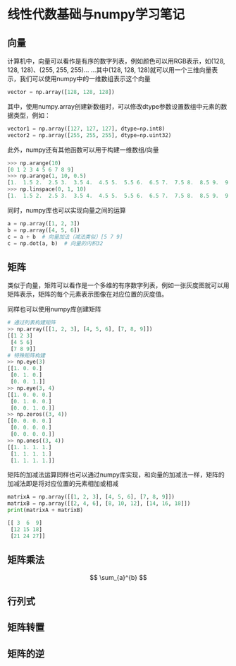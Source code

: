 # 线性代数基础与numpy学习笔记



## 向量

计算机中，向量可以看作是有序的数字列表，例如颜色可以用RGB表示，如(128, 128, 128)、(255, 255, 255)... ...其中(128, 128, 128)就可以用一个三维向量表示，我们可以使用numpy中的一维数组表示这个向量

```python
vector = np.array([128, 128, 128])
```

其中，使用numpy.array创建新数组时，可以修改dtype参数设置数组中元素的数据类型，例如：

```python
vector1 = np.array([127, 127, 127], dtype=np.int8)
vector2 = np.array([255, 255, 255], dtype=np.uint32)
```

此外，numpy还有其他函数可以用于构建一维数组/向量

```python
>>> np.arange(10)
[0 1 2 3 4 5 6 7 8 9]
>>> np.arange(1, 10, 0.5)
[1.  1.5 2.  2.5 3.  3.5 4.  4.5 5.  5.5 6.  6.5 7.  7.5 8.  8.5 9.  9.5]
>>> np.linspace(0, 1, 10)
[1.  1.5 2.  2.5 3.  3.5 4.  4.5 5.  5.5 6.  6.5 7.  7.5 8.  8.5 9.  9.5]
```

同时，numpy库也可以实现向量之间的运算

```python
a = np.array([1, 2, 3])
b = np.array([4, 5, 6])
c = a + b  # 向量加法（减法类似）[5 7 9]
c = np.dot(a, b)  # 向量的内积32
```



## 矩阵

类似于向量，矩阵可以看作是一个多维的有序数字列表，例如一张灰度图就可以用矩阵表示，矩阵的每个元素表示图像在对应位置的灰度值。

同样也可以使用numpy库创建矩阵

```python
# 通过列表构建矩阵
>> np.array([[1, 2, 3], [4, 5, 6], [7, 8, 9]])
[[1 2 3]
 [4 5 6]
 [7 8 9]]
# 特殊矩阵构建
>> np.eye(3)
[[1. 0. 0.]
 [0. 1. 0.]
 [0. 0. 1.]]
>> np.eye(3, 4)
[[1. 0. 0. 0.]
 [0. 1. 0. 0.]
 [0. 0. 1. 0.]]
>> np.zeros((3, 4))
[[0. 0. 0. 0.]
 [0. 0. 0. 0.]
 [0. 0. 0. 0.]]
>> np.ones((3, 4))
[[1. 1. 1. 1.]
 [1. 1. 1. 1.]
 [1. 1. 1. 1.]]
```

矩阵的加减法运算同样也可以通过numpy库实现，和向量的加减法一样，矩阵的加减法即是将对应位置的元素相加或相减

```python
matrixA = np.array([[1, 2, 3], [4, 5, 6], [7, 8, 9]])
matrixB = np.array([[2, 4, 6], [8, 10, 12], [14, 16, 18]])
print(matrixA + matrixB)

[[ 3  6  9]
 [12 15 18]
 [21 24 27]]
```



## 矩阵乘法

$$
\sum_{a}^{b} 
$$



## 行列式

## 矩阵转置

## 矩阵的逆